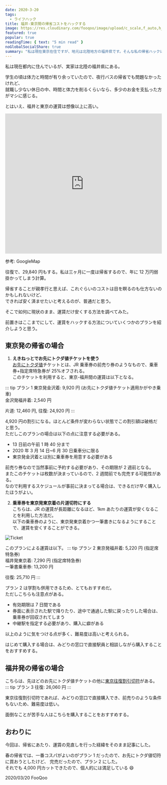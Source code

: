 ```yaml
---
date: 2020-3-20
tags:
  - ライフハック
title: 福井-東京間の帰省コストをハックする
image: https://res.cloudinary.com/fooqoo/image/upload/c_scale,f_auto,h_200,q_auto:low,w_300/v1588754810/fooqoo%20memo/train_qu1zgb.jpg
featured: true
popular: true
readingTime: { text: "5 min read" }
noGlobalSocialShare: true
summary: "私は現在東京在住ですが、地元は北陸地方の福井県です。そんな私の帰省ハックについてご紹介します。"
---
```


私は現在都内に住んでいるが、実家は北陸の福井県にある。

学生の頃は体力と時間が有り余っていたので、夜行バスの帰省でも問題なかったけれど、  
就職し少ない休日の中、時間と体力を削るくらいなら、多少のお金を支払った方がマシに感じる。

とはいえ、福井と東京の運賃は想像以上に高い。

<iframe src="https://www.google.com/maps/embed?pb=!1m28!1m12!1m3!1d1665720.088885838!2d136.6424595801189!3d35.37153744676324!2m3!1f0!2f0!3f0!3m2!1i1024!2i768!4f13.1!4m13!3e3!4m5!1s0x5ff8beed32739c57%3A0x5b241c3c7faf0f59!2z44CSOTEwLTAwMDYg56aP5LqV55yM56aP5LqV5biC5Lit5aSu77yR5LiB55uu77yRIOemj-S6lemnhQ!3m2!1d36.0621258!2d136.2232754!4m5!1s0x60188bfbd89f700b%3A0x277c49ba34ed38!2z5p2x5Lqs6YO95Y2D5Luj55Sw5Yy65Li444Gu5YaF77yR5LiB55uuIOadseS6rOmnhQ!3m2!1d35.6812362!2d139.7671248!5e0!3m2!1sja!2sjp!4v1588756478567!5m2!1sja!2sjp" width="100%" height="450" frameborder="0" style="border:0;" allowfullscreen="" aria-hidden="false" tabindex="0"></iframe>

参考: GoogleMap

往復で、29,840 円もする。私は三ヶ月に一度は帰省するので、年に 12 万円弱掛かってしまう計算。

帰省することが親孝行と思えば、これぐらいのコストは目を瞑るのも仕方ないのかもしれないけど、  
できれば安く済ませたいと考えるのが、普通だと思う。

そこで如何に現状のまま、運賃だけ安くする方法を調べてみた。

前置きはここまでにして、運賃をハックする方法についていくつかのプランを紹介しようと思う。

## 東京発の帰省の場合

1. **えきねっとでお先にトクダ値チケットを使う**  
   [お先にトクダ値](https://www.eki-net.com/top/tokudane/)チケットとは、JR 乗車券の前売り券のようなもので、乗車券+指定席特急券が 25\%オフされる。  
   このチケットを利用すると、東京-福井間の運賃は以下となる。

::: tip プラン 1
東京発金沢着: 9,920 円 (お先にトクダ値チケット適用かがやき乗車)  
金沢発福井着: 2,540 円

片道: 12,460 円, 往復: 24,920 円
:::

4,920 円の割引になる。ほとんど条件が変わらない状態でこの割引額は破格だと思う。  
ただしこのプランの場合は以下の点に注意する必要がある。

- 13 日前の午前 1 時 40 分まで
- 2020 年 3 月 14 日~6 月 30 日乗車分に限る
- 東京発金沢着とは別に乗車券を用意する必要がある

前売り券なので当然事前に予約する必要があり、その期限が 2 週前となる。  
またこのチケットは枚数が決まっているので、2 週間前でも完売する可能性がある。  
なので利用するスケジュールが事前に決まってる場合は、できるだけ早く購入したほうがよい。

2. **乗車券を東京発東京着の片道切符にする**  
   こちらは、JR の運賃が長距離になるほど、1km あたりの運賃が安くなることを利用した方法だ。  
   以下の乗車券のように、東京発東京着かつ一筆書きになるようにすることで、運賃を安くすることができる。

![Ticket](https://res.cloudinary.com/fooqoo/image/upload/f_auto,q_auto:low,w_680/v1588754810/fooqoo%20memo/ticket_ztu4mt.jpg)

このプランによる運賃は以下。
::: tip プラン 2
東京発福井着: 5,220 円 (指定席特急券)  
福井発東京着: 7,290 円 (指定席特急券)  
一筆書乗車券: 13,200 円

往復: 25,710 円
:::

プラン 2 は学割も併用できるため、とてもおすすめだ。  
ただしこちらも注意点がある。

- 有効期限は 7 日間である
- 券面に表示された駅で降りたり、途中で通過した駅に戻ったりした場合は、乗車券が回収されてしまう
- 中継駅を指定する必要があり、購入に癖がある

以上のように気をつける点が多く、難易度は高いと考えられる。

はじめて購入する場合は、みどりの窓口で直接駅員と相談しながら購入することをおすすめする。

## 福井発の帰省の場合

こちらは、先ほどのお先にトクダ値チケットの他に[東京往復割引切符](https://tickets.jr-odekake.net/shohindb/view/consumer/tokutoku/detail.html?shnId=119000407)がある。  
::: tip プラン 3
往復: 26,060 円
:::

東京往復割引切符であれば、みどりの窓口で直接購入でき、前売りのような条件もないため、難易度は低い。

面倒なことが苦手な人はこちらを購入することをおすすめする。

## おわりに

今回は、帰省にあたり、運賃の見直しを行った経緯をそのまま記事にした。

春の帰省では、一番コスパがよいのがプラン 1 だったので、お先にトクダ値切符に買おうとしたけど、
完売だったので、プラン 2 にした。  
それでも 4,000 円カットできたので、個人的には満足している :smile:

<social-share />

2020/03/20 FooQoo
